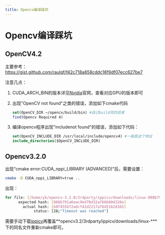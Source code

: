 ```yaml
---
title: Opencv编译踩坑
---
```


# Opencv编译踩坑

## OpenCV4.2

主要参考：https://gist.github.com/raulqf/f42c718a658cddc16f9df07ecc627be7

注意几点：

1. CUDA_ARCH_BIN的版本详见[Nvidia](https://developer.nvidia.com/cuda-gpus)官网，查看对应GPU的版本即可

2. 出现"OpenCV not found"之类的错误，添加如下cmake代码

   ```cmake
   set(OpenCV_DIR ~/opencv/build/bin) #自己build完的目录
   find(Opencv Required 4)
   ```

3. 编译opencv程序出现"include<opencv2>not found"的错误，添加如下代码：

   ```cmake
   set(OpenCV_INCLUDE_DIR /usr/local/include/opencv4) #一般是这个地址
   include_directories($OpenCV_INCLUDE_DIR)
   ```

<!--more-->

## Opencv3.2.0

出现“cmake error:CUDA_nppi_LIBRARY (ADVANCED)”后，需要设置：

```bash
cmake -D CUDA_nppi_LIBRARY=true ..
```

出现：

```bash
for file: [/home/yk/opencv-3.2.0/3rdparty/ippicv/downloads/linux-808b791a6eac9ed78d32a7666804320e/ippicv_linux_20151201.tgz]
      expected hash: [808b791a6eac9ed78d32a7666804320e]
        actual hash: [b0f455bf2adcf42d2217a76d51b2d165]
             status: [28;"Timeout was reached"]
```

需要手动下载[ippicv](https://raw.githubusercontent.com/Itseez/opencv_3rdparty/81a676001ca8075ada498583e4166079e5744668/ippicv/ippicv_linux_20151201.tgz)再覆盖**opencv3.2/3rdparty/ippicv/downloads/linux-***下的同名文件重新cmake即可。





